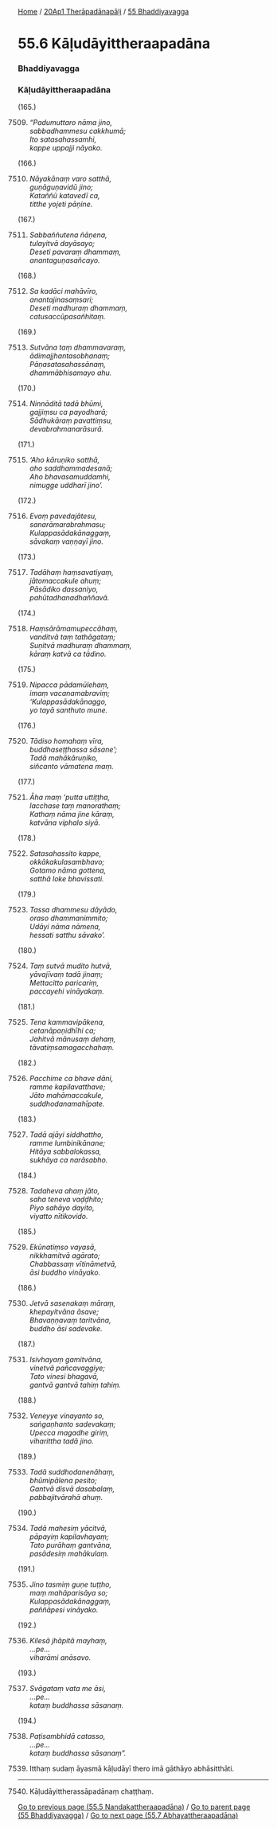 
[Home](/) / [20Ap1 Therāpadānapāḷi](../../20Ap1.md) / [55 Bhaddiyavagga](../55.md)

# 55.6 Kāḷudāyittheraapadāna

### Bhaddiyavagga

### Kāḷudāyittheraapadāna

(165.)

7509. _“Padumuttaro nāma jino,_  
_sabbadhammesu cakkhumā;_  
_Ito satasahassamhi,_  
_kappe uppajji nāyako._  


(166.)

7510. _Nāyakānaṃ varo satthā,_  
_guṇāguṇavidū jino;_  
_Kataññū katavedī ca,_  
_titthe yojeti pāṇine._  


(167.)

7511. _Sabbaññutena ñāṇena,_  
_tulayitvā dayāsayo;_  
_Deseti pavaraṃ dhammaṃ,_  
_anantaguṇasañcayo._  


(168.)

7512. _Sa kadāci mahāvīro,_  
_anantajinasaṃsari;_  
_Deseti madhuraṃ dhammaṃ,_  
_catusaccūpasañhitaṃ._  


(169.)

7513. _Sutvāna taṃ dhammavaraṃ,_  
_ādimajjhantasobhanaṃ;_  
_Pāṇasatasahassānaṃ,_  
_dhammābhisamayo ahu._  


(170.)

7514. _Ninnāditā tadā bhūmi,_  
_gajjiṃsu ca payodharā;_  
_Sādhukāraṃ pavattiṃsu,_  
_devabrahmanarāsurā._  


(171.)

7515. _‘Aho kāruṇiko satthā,_  
_aho saddhammadesanā;_  
_Aho bhavasamuddamhi,_  
_nimugge uddharī jino’._  


(172.)

7516. _Evaṃ pavedajātesu,_  
_sanarāmarabrahmasu;_  
_Kulappasādakānaggaṃ,_  
_sāvakaṃ vaṇṇayī jino._  


(173.)

7517. _Tadāhaṃ haṃsavatiyaṃ,_  
_jātomaccakule ahuṃ;_  
_Pāsādiko dassaniyo,_  
_pahūtadhanadhaññavā._  


(174.)

7518. _Haṃsārāmamupeccāhaṃ,_  
_vanditvā taṃ tathāgataṃ;_  
_Suṇitvā madhuraṃ dhammaṃ,_  
_kāraṃ katvā ca tādino._  


(175.)

7519. _Nipacca pādamūlehaṃ,_  
_imaṃ vacanamabraviṃ;_  
_‘Kulappasādakānaggo,_  
_yo tayā santhuto mune._  


(176.)

7520. _Tādiso homahaṃ vīra,_  
_buddhaseṭṭhassa sāsane’;_  
_Tadā mahākāruṇiko,_  
_siñcanto vāmatena maṃ._  


(177.)

7521. _Āha maṃ ‘putta uttiṭṭha,_  
_lacchase taṃ manorathaṃ;_  
_Kathaṃ nāma jine kāraṃ,_  
_katvāna viphalo siyā._  


(178.)

7522. _Satasahassito kappe,_  
_okkākakulasambhavo;_  
_Gotamo nāma gottena,_  
_satthā loke bhavissati._  


(179.)

7523. _Tassa dhammesu dāyādo,_  
_oraso dhammanimmito;_  
_Udāyi nāma nāmena,_  
_hessati satthu sāvako’._  


(180.)

7524. _Taṃ sutvā mudito hutvā,_  
_yāvajīvaṃ tadā jinaṃ;_  
_Mettacitto paricariṃ,_  
_paccayehi vināyakaṃ._  


(181.)

7525. _Tena kammavipākena,_  
_cetanāpaṇidhīhi ca;_  
_Jahitvā mānusaṃ dehaṃ,_  
_tāvatiṃsamagacchahaṃ._  


(182.)

7526. _Pacchime ca bhave dāni,_  
_ramme kapilavatthave;_  
_Jāto mahāmaccakule,_  
_suddhodanamahīpate._  


(183.)

7527. _Tadā ajāyi siddhattho,_  
_ramme lumbinikānane;_  
_Hitāya sabbalokassa,_  
_sukhāya ca narāsabho._  


(184.)

7528. _Tadaheva ahaṃ jāto,_  
_saha teneva vaḍḍhito;_  
_Piyo sahāyo dayito,_  
_viyatto nītikovido._  


(185.)

7529. _Ekūnatiṃso vayasā,_  
_nikkhamitvā agārato;_  
_Chabbassaṃ vītināmetvā,_  
_āsi buddho vināyako._  


(186.)

7530. _Jetvā sasenakaṃ māraṃ,_  
_khepayitvāna āsave;_  
_Bhavaṇṇavaṃ taritvāna,_  
_buddho āsi sadevake._  


(187.)

7531. _Isivhayaṃ gamitvāna,_  
_vinetvā pañcavaggiye;_  
_Tato vinesi bhagavā,_  
_gantvā gantvā tahiṃ tahiṃ._  


(188.)

7532. _Veneyye vinayanto so,_  
_saṅgaṇhanto sadevakaṃ;_  
_Upecca magadhe giriṃ,_  
_viharittha tadā jino._  


(189.)

7533. _Tadā suddhodanenāhaṃ,_  
_bhūmipālena pesito;_  
_Gantvā disvā dasabalaṃ,_  
_pabbajitvārahā ahuṃ._  


(190.)

7534. _Tadā mahesiṃ yācitvā,_  
_pāpayiṃ kapilavhayaṃ;_  
_Tato purāhaṃ gantvāna,_  
_pasādesiṃ mahākulaṃ._  


(191.)

7535. _Jino tasmiṃ guṇe tuṭṭho,_  
_maṃ mahāparisāya so;_  
_Kulappasādakānaggaṃ,_  
_paññāpesi vināyako._  


(192.)

7536. _Kilesā jhāpitā mayhaṃ,_  
_…pe…_  
_viharāmi anāsavo._  


(193.)

7537. _Svāgataṃ vata me āsi,_  
_…pe…_  
_kataṃ buddhassa sāsanaṃ._  


(194.)

7538. _Paṭisambhidā catasso,_  
_…pe…_  
_kataṃ buddhassa sāsanaṃ”._  


7539. Itthaṃ sudaṃ āyasmā kāḷudāyī thero imā gāthāyo abhāsitthāti.

---

7540. Kāḷudāyittherassāpadānaṃ chaṭṭhaṃ.



[Go to previous page (55.5 Nandakattheraapadāna)](55.5.md) / [Go to parent page (55 Bhaddiyavagga)](../55.md) / [Go to next page (55.7 Abhayattheraapadāna)](55.7.md)


